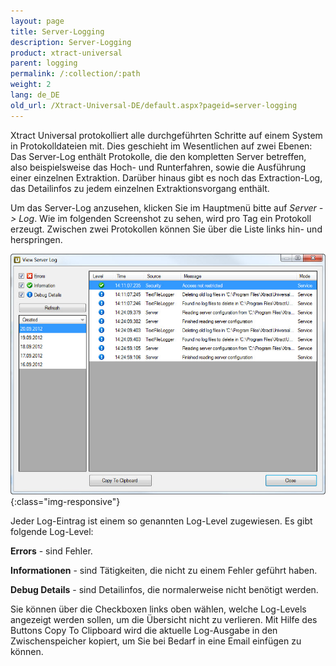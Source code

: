 ```yaml
---
layout: page
title: Server-Logging
description: Server-Logging
product: xtract-universal
parent: logging
permalink: /:collection/:path
weight: 2
lang: de_DE
old_url: /Xtract-Universal-DE/default.aspx?pageid=server-logging
---
```


Xtract Universal protokolliert alle durchgeführten Schritte auf einem System in Protokolldateien mit. Dies geschieht im Wesentlichen auf zwei Ebenen: Das Server-Log enthält Protokolle, die den kompletten Server betreffen, also beispielsweise das Hoch- und Runterfahren, sowie die Ausführung einer einzelnen Extraktion. Darüber hinaus gibt es noch das Extraction-Log, das Detailinfos zu jedem einzelnen Extraktionsvorgang enthält. 

Um das Server-Log anzusehen, klicken Sie im Hauptmenü bitte auf *Server -> Log*. Wie im folgenden Screenshot zu sehen, wird pro Tag ein Protokoll erzeugt. Zwischen zwei Protokollen können Sie über die Liste links hin- und herspringen. 

![View-Server-Log](/img/content/View-Server-Log.jpg){:class="img-responsive"}

Jeder Log-Eintrag ist einem so genannten Log-Level zugewiesen. Es gibt folgende Log-Level:

**Errors** - sind Fehler.

**Informationen** - sind Tätigkeiten, die nicht zu einem Fehler geführt haben.

**Debug Details** - sind Detailinfos, die normalerweise nicht benötigt werden.

Sie können über die Checkboxen links oben wählen, welche Log-Levels angezeigt werden sollen, um die Übersicht nicht zu verlieren. Mit Hilfe des Buttons Copy To Clipboard wird die aktuelle Log-Ausgabe in den Zwischenspeicher kopiert, um Sie bei Bedarf in eine Email einfügen zu können.